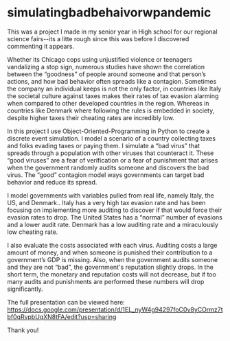 # simulatingbadbehaivorwpandemic

This was a project I made in my senior year in High school for our regional science fairs--its a litte rough since this was before I discovered commenting it appears.

  Whether its Chicago cops using unjustified violence or teenagers vandalizing a stop sign, numerous studies have shown the correlation between the “goodness” of people around someone and that person’s actions, and how bad behavior often spreads like a contagion. Sometimes the company an individual keeps is not the only factor, in countries like Italy the societal culture against taxes makes their rates of tax evasion alarming  when compared to other developed countries in the region. Whereas in countries like Denmark where following the rules is embedded in society, despite higher taxes their cheating rates are incredibly low.
  
  In this project I use Object-Oriented-Programming in Python to create a discrete event simulation. I model a scenario of a country collecting taxes and folks evading taxes or paying them. I simulate a “bad virus” that spreads through a population with other viruses that counteract it. These “good viruses” are a fear of verification or a fear of punishment that arises when the government randomly audits someone and discovers the bad virus. The “good” contagion model ways governments can target bad behavior and reduce its spread.
 
  I model governments with variables pulled from real life, namely Italy, the US, and Denmark.. Italy has a very high tax evasion rate and has been focusing on implementing more auditing to discover if that would force their evasion rates to drop. The United States has a “normal” number of evasions and a lower audit rate. Denmark has a low auditing rate and a miraculously low cheating rate.
 
  I also evaluate the costs associated with each virus. Auditing costs a large amount of money, and when someone is punished their contribution to a government’s GDP is missing. Also, when the government audits someone and they are not “bad”, the government's reputation slightly drops. In the short term, the monetary and reputation costs will not decrease, but if too many audits and punishments are performed these numbers will drop significantly.



The full presentation can be viewed here: https://docs.google.com/presentation/d/1EL_nyW4g94297foC0v8yCOrmz7tbf0qRvpbUqXN8tFA/edit?usp=sharing

Thank you!
